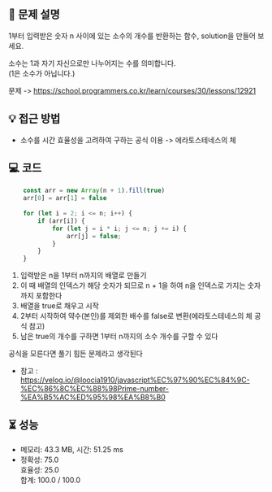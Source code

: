 ## 📌 문제 설명

<p>1부터 입력받은 숫자 n 사이에 있는 소수의 개수를 반환하는 함수, solution을 만들어 보세요. </p>

<p>소수는 1과 자기 자신으로만 나누어지는 수를 의미합니다.<br>
(1은 소수가 아닙니다.)</p>

문제 -> https://school.programmers.co.kr/learn/courses/30/lessons/12921


## 💡 접근 방법

- 소수를 시간 효율성을 고려하여 구하는 공식 이용 -> 에라토스테네스의 체


## 💻 코드

```js
    const arr = new Array(n + 1).fill(true)
    arr[0] = arr[1] = false
    
    for (let i = 2; i <= n; i++) {
        if (arr[i]) {
            for (let j = i * i; j <= n; j += i) {
                arr[j] = false;
            }
        }
    }
```
1. 입력받은 n을 1부터 n까지의 배열로 만들기
2. 이 때 배열의 인덱스가 해당 숫자가 되므로 n + 1을 하여 n을 인덱스로 가지는 숫자까지 포함한다
3. 배열을 true로 채우고 시작
4.  2부터 시작하여 약수(본인)를 제외한 배수를 false로 변환(에라토스테네스의 체 공식 참고)
5.  남은 true의 개수를 구하면 1부터 n까지의 소수 개수를 구할 수 있다

공식을 모른다면 풀기 힘든 문제라고 생각된다

- 참고 : https://velog.io/@loocia1910/javascript%EC%97%90%EC%84%9C-%EC%86%8C%EC%88%98Prime-number-%EA%B5%AC%ED%95%98%EA%B8%B0


## ⏳ 성능
- 메모리: 43.3 MB, 시간: 51.25 ms
- 정확성: 75.0<br/>효율성: 25.0<br/>합계: 100.0 / 100.0
